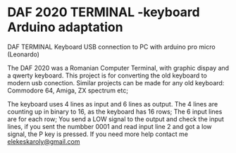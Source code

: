 # DAF 2020 TERMINAL -keyboard Arduino adaptation
DAF TERMINAL Keyboard USB connection to PC with arduino pro micro (Leonardo)

The DAF 2020 was a Romanian Computer Terminal, with graphic dispay and a qwerty keyboard.
This project is for converting the old keyboard to modern usb conection.
Similar projects can be made for any old keyboard: Commodore 64, Amiga, ZX spectrum etc;

The keyboard uses 4 lines as input and 6 lines as output.
The 4 lines are counting up in binary to 16, as the keyboard has 16 rows;
The 6 input lines are  for each row;
You send a LOW signal to the output and check the input lines, if you sent the numbber 0001 and read input line 2 and got a low signal, the P key is pressed.
If you need more help contact me elekeskaroly@gmail.com
